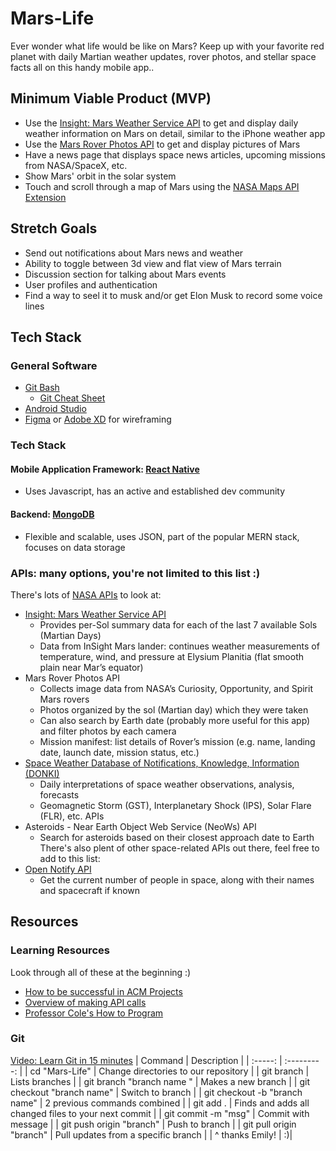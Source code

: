 # Mars-Life
Ever wonder what life would be like on Mars? Keep up with your favorite red planet with daily Martian weather updates, rover photos, and stellar space facts all on this handy mobile app..

## Minimum Viable Product (MVP)
* Use the [Insight: Mars Weather Service API](https://api.nasa.gov/assets/insight/InSight%20Weather%20API%20Documentation.pdf) to get and display daily weather information on Mars on detail, similar to the iPhone weather app
* Use the [Mars Rover Photos API](https://api.nasa.gov/) to get and display pictures of Mars
* Have a news page that displays space news articles, upcoming missions from NASA/SpaceX, etc.
* Show Mars' orbit in the solar system
* Touch and scroll through a map of Mars using the [NASA Maps API Extension](https://ti.arc.nasa.gov/tech/asr/groups/intelligent-robotics/planetary/maps/)

## Stretch Goals
* Send out notifications about Mars news and weather
* Ability to toggle between 3d view and flat view of Mars terrain
* Discussion section for talking about Mars events
* User profiles and authentication
* Find a way to seel it to musk and/or get Elon Musk to record some voice lines

## Tech Stack
### General Software
* [Git Bash](https://git-scm.com/downloads)
  * [Git Cheat Sheet](https://education.github.com/git-cheat-sheet-education.pdf)
* [Android Studio](https://developer.android.com/studio)
* [Figma](https://www.figma.com/) or [Adobe XD](https://www.adobe.com/products/xd.html) for wireframing
### Tech Stack
#### Mobile Application Framework: [React Native](https://reactnative.dev/) 
* Uses Javascript, has an active and established dev community
#### Backend: [MongoDB](https://www.mongodb.com/)
* Flexible and scalable, uses JSON, part of the popular MERN stack, focuses on data storage
### APIs: many options, you're not limited to this list :)
There's lots of [NASA APIs](https://api.nasa.gov/) to look at: 
* [Insight: Mars Weather Service API](https://api.nasa.gov/assets/insight/InSight%20Weather%20API%20Documentation.pdf)
  * Provides per-Sol summary data for each of the last 7 available Sols (Martian Days)
  * Data from InSight Mars lander: continues weather measurements of temperature, wind, and pressure at Elysium Planitia (flat smooth plain near Mar’s equator)
* Mars Rover Photos API
  * Collects image data from NASA’s Curiosity, Opportunity, and Spirit Mars rovers
  * Photos organized by the sol (Martian day) which they were taken
  * Can also search by Earth date (probably more useful for this app) and filter photos by each camera
  * Mission manifest: list details of Rover’s mission (e.g. name, landing date, launch date, mission status, etc.)
* [Space Weather Database of Notifications, Knowledge, Information (DONKI)](https://ccmc.gsfc.nasa.gov/donki/)
  * Daily interpretations of space weather observations, analysis, forecasts
  * Geomagnetic Storm (GST), Interplanetary Shock (IPS), Solar Flare (FLR), etc. APIs
* Asteroids - Near Earth Object Web Service (NeoWs) API
  * Search for asteroids based on their closest approach date to Earth
There's also plent of other space-related APIs out there, feel free to add to this list: 
* [Open Notify API](http://open-notify.org/Open-Notify-API/People-In-Space/)
  * Get the current number of people in space, along with their names and spacecraft if known
## Resources
### Learning Resources
Look through all of these at the beginning :)
- [How to be successful in ACM Projects](https://docs.google.com/document/d/1mRIWzmfmJO3MCsvR9vr6VI94GnVYtHqZiq4sqMd3fic/edit?usp=sharing)
- [Overview of making API calls](https://snipcart.com/blog/apis-integration-usage-benefits)
- [Professor Cole's How to Program](https://personal.utdallas.edu/~jxc064000/HowToProgram.html)
### Git
[Video: Learn Git in 15 minutes](https://youtu.be/USjZcfj8yxE)
| Command | Description |
| :-----: | :---------: |
| cd "Mars-Life" | Change directories to our repository |
| git branch | Lists branches |
| git branch "branch name " | Makes a new branch |
| git checkout "branch name" | Switch to branch |
| git checkout -b "branch name" | 2 previous commands combined |
| git add . | Finds and adds all changed files to your next commit |
| git commit -m "msg" | Commit with message |
| git push origin "branch" | Push to branch |
| git pull origin "branch" | Pull updates from a specific branch |
| ^ thanks Emily! | :)|

